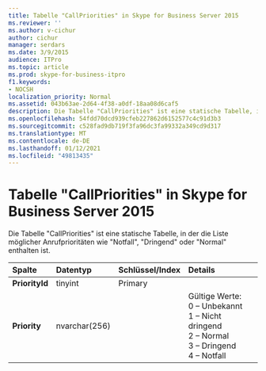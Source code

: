 ```yaml
---
title: Tabelle "CallPriorities" in Skype for Business Server 2015
ms.reviewer: ''
ms.author: v-cichur
author: cichur
manager: serdars
ms.date: 3/9/2015
audience: ITPro
ms.topic: article
ms.prod: skype-for-business-itpro
f1.keywords:
- NOCSH
localization_priority: Normal
ms.assetid: 043b63ae-2d64-4f38-a0df-18aa08d6caf5
description: Die Tabelle "CallPriorities" ist eine statische Tabelle, in der die Liste möglicher Anrufprioritäten wie "Notfall", "Dringend" oder "Normal" enthalten ist.
ms.openlocfilehash: 54fdd70dcd939cfeb227862d6152577c4c91d3b3
ms.sourcegitcommit: c528fad9db719f3fa96dc3fa99332a349cd9d317
ms.translationtype: MT
ms.contentlocale: de-DE
ms.lasthandoff: 01/12/2021
ms.locfileid: "49813435"
---
```

# <a name="callpriorities-table-in-skype-for-business-server-2015"></a>Tabelle "CallPriorities" in Skype for Business Server 2015
 
Die Tabelle "CallPriorities" ist eine statische Tabelle, in der die Liste möglicher Anrufprioritäten wie "Notfall", "Dringend" oder "Normal" enthalten ist.
  
|**Spalte**|**Datentyp**|**Schlüssel/Index**|**Details**|
|:-----|:-----|:-----|:-----|
|**PriorityId** <br/> |tinyint  <br/> |Primary  <br/> ||
|**Priority** <br/> |nvarchar(256)  <br/> || Gültige Werte: <br/>  0 – Unbekannt <br/>  1 – Nicht dringend <br/>  2 – Normal <br/>  3 – Dringend <br/>  4 – Notfall <br/> |
   

